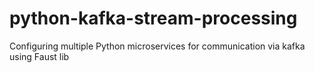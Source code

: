 # python-kafka-stream-processing
Configuring multiple Python microservices for communication via kafka using Faust lib
